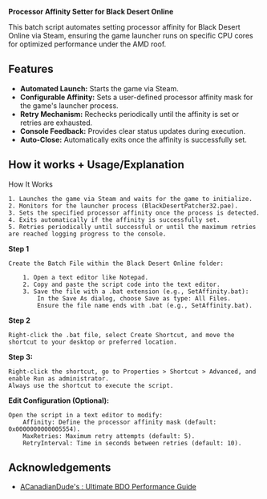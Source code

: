 **Processor Affinity Setter for Black Desert Online**

This batch script automates setting processor affinity for Black Desert Online via Steam, ensuring the game launcher runs on specific CPU cores for optimized performance under the AMD roof.

## Features

- **Automated Launch:** Starts the game via Steam.
- **Configurable Affinity:** Sets a user-defined processor affinity mask for the game's launcher process.
- **Retry Mechanism:** Rechecks periodically until the affinity is set or retries are exhausted.
- **Console Feedback:** Provides clear status updates during execution.
- **Auto-Close:** Automatically exits once the affinity is successfully set.
## How it works + Usage/Explanation

How It Works

    1. Launches the game via Steam and waits for the game to initialize.
    2. Monitors for the launcher process (BlackDesertPatcher32.pae).
    3. Sets the specified processor affinity once the process is detected.
    4. Exits automatically if the affinity is successfully set.
    5. Retries periodically until successful or until the maximum retries are reached logging progress to the console.

**Step 1**

    Create the Batch File within the Black Desert Online folder:

        1. Open a text editor like Notepad.
        2. Copy and paste the script code into the text editor.
        3. Save the file with a .bat extension (e.g., SetAffinity.bat):
            In the Save As dialog, choose Save as type: All Files.
            Ensure the file name ends with .bat (e.g., SetAffinity.bat).

**Step 2**

    Right-click the .bat file, select Create Shortcut, and move the shortcut to your desktop or preferred location.

**Step 3:**

    Right-click the shortcut, go to Properties > Shortcut > Advanced, and enable Run as administrator.
    Always use the shortcut to execute the script.

**Edit Configuration (Optional):**

    Open the script in a text editor to modify:
        Affinity: Define the processor affinity mask (default: 0x0000000000005554).
        MaxRetries: Maximum retry attempts (default: 5).
        RetryInterval: Time in seconds between retries (default: 10).


## Acknowledgements

 - [ACanadianDude's : Ultimate BDO Performance Guide](https://docs.google.com/document/d/1cyLaDiPL_B6nOZw_qPE_wOGuoeRT-qddTjevTFoFBkg/edit?tab=t.0#heading=h.rl325eap4pk9)
